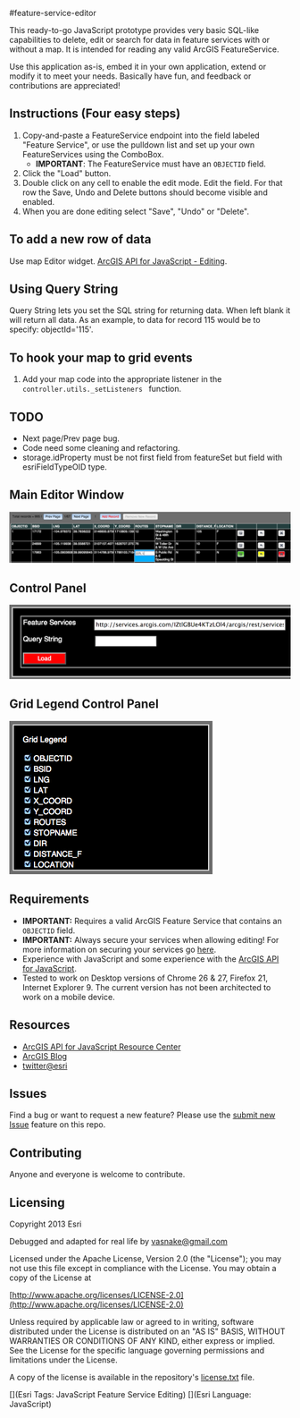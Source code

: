 #feature-service-editor

This ready-to-go JavaScript prototype provides very basic SQL-like capabilities to delete, edit or search for data in feature services with or without a map. It is intended for reading any valid ArcGIS FeatureService.

Use this application as-is, embed it in your own application, extend or modify it to meet your needs. Basically have fun, and feedback or contributions are appreciated!

## Instructions (Four easy steps)

1. Copy-and-paste a FeatureService endpoint into the field labeled "Feature Service", or use the pulldown list and set up your own FeatureServices using the ComboBox.
	* **IMPORTANT**: The FeatureService must have an <code>OBJECTID</code> field.
2. Click the "Load" button.
3. Double click on any cell to enable the edit mode. Edit the field. For that row the Save, Undo and Delete buttons should become visible and enabled.
4. When you are done editing select "Save", "Undo" or "Delete".

## To add a new row of data

Use map Editor widget.
[ArcGIS API for JavaScript - Editing](https://developers.arcgis.com/en/javascript/jshelp/inside_editing.html).

## Using Query String

Query String lets you set the SQL string for returning data. When left blank it will return all data. As an example, to data for record 115 would be to specify: objectId='115'.

## To hook your map to grid events

1. Add your map code into the appropriate listener in the <code>controller.utils._setListeners </code> function.

## TODO

- Next page/Prev page bug.
- Code need some cleaning and refactoring.
- storage.idProperty must be not first field from featureSet but field with esriFieldTypeOID type.

## Main Editor Window

![](screenshot.png)

## Control Panel

![](screenshot2.png)

## Grid Legend Control Panel

![](screenshot3.png)

## Requirements

* **IMPORTANT:** Requires a valid ArcGIS Feature Service that contains an <code>OBJECTID</code> field.
* **IMPORTANT:** Always secure your services when allowing editing! For more information on securing your services go [here](https://developers.arcgis.com/en/authentication/user-logins.html).
* Experience with JavaScript and some experience with the [ArcGIS API for JavaScript](https://developers.arcgis.com/en/javascript/).
* Tested to work on Desktop versions of Chrome 26 & 27, Firefox 21, Internet Explorer 9. The current version has not been architected to work on a mobile device.

## Resources

* [ArcGIS API for JavaScript Resource Center](https://developers.arcgis.com/en/javascript/)
* [ArcGIS Blog](http://blogs.esri.com/esri/arcgis/)
* [twitter@esri](http://twitter.com/esri)

## Issues

Find a bug or want to request a new feature?  Please use the [submit new Issue](https://github.com/vasnake/feature-service-editor-js/issues/new) feature on this repo.

## Contributing

Anyone and everyone is welcome to contribute.

## Licensing
Copyright 2013 Esri

Debugged and adapted for real life by vasnake@gmail.com

Licensed under the Apache License, Version 2.0 (the "License");
you may not use this file except in compliance with the License.
You may obtain a copy of the License at

[http://www.apache.org/licenses/LICENSE-2.0](http://www.apache.org/licenses/LICENSE-2.0)

Unless required by applicable law or agreed to in writing, software
distributed under the License is distributed on an "AS IS" BASIS,
WITHOUT WARRANTIES OR CONDITIONS OF ANY KIND, either express or implied.
See the License for the specific language governing permissions and
limitations under the License.

A copy of the license is available in the repository's [license.txt]( https://raw.github.com/andygup/feature-service-editor/master/license.txt) file.

[](Esri Tags: JavaScript Feature Service Editing)
[](Esri Language: JavaScript)
